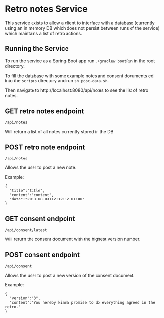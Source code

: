 # Retro notes Service
This service exists to allow a client to interface with a database (currently using an in memory DB which does not persist between runs of the service) which maintains a list of retro actions.

## Running the Service

To run the service as a Spring-Boot app run ```./gradlew bootRun``` in the root directory.

To fill the database with some example notes and consent documents cd into the ```scripts``` directory and run ```sh post-data.sh```.

Then navigate to http://localhost:8080/api/notes to see the list of retro notes.


## GET retro notes endpoint
```/api/notes```

Will return a list of all notes currently stored in the DB

## POST retro note endpoint
```/api/notes```

Allows the user to post a new note.

Example:
```
{
  "title":"title",
  "content":"content",
  "date":"2018-08-03T12:12:12+01:00"
}
```

## GET consent endpoint
```/api/consent/latest```

Will return the consent document with the highest version number.

## POST consent endpoint
```/api/consent```

Allows the user to post a new version of the consent document.

Example:
```
{
  "version":"3",
  "content":"You hereby kinda promise to do everything agreed in the retro."
}
```

